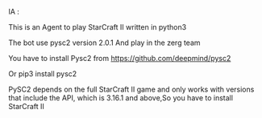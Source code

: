 IA :

This is an Agent to play StarCraft II written in python3

The bot use pysc2 version 2.0.1 And play in the zerg team 

You have to install Pysc2 from https://github.com/deepmind/pysc2

Or pip3 install pysc2

PySC2 depends on the full StarCraft II game and only works with versions that include the API, which is 3.16.1 and above,So you have to install StarCraft II
